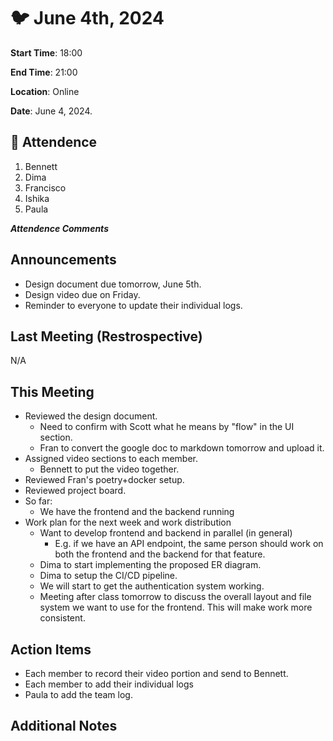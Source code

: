 # :bird: June 4th, 2024

**Start Time**: 18:00

**End Time**: 21:00

**Location**: Online

**Date**: June 4, 2024.

## 👋 Attendence

1. Bennett
2. Dima
3. Francisco
4. Ishika
5. Paula

***Attendence Comments***

## Announcements

- Design document due tomorrow, June 5th.
- Design video due on Friday.
- Reminder to everyone to update their individual logs.

## Last Meeting (Restrospective)

N/A

## This Meeting  

- Reviewed the design document.
  - Need to confirm with Scott what he means by "flow" in the UI section.
  - Fran to convert the google doc to markdown tomorrow and upload it.
- Assigned video sections to each member.
  - Bennett to put the video together.
- Reviewed Fran's poetry+docker setup.
- Reviewed project board.
- So far:
  - We have the frontend and the backend running
- Work plan for the next week and work distribution
  - Want to develop frontend and backend in parallel (in general)
    - E.g. if we have an API endpoint, the same person should work on both the frontend and the backend for that feature.
  - Dima to start implementing the proposed ER diagram.
  - Dima to setup the CI/CD pipeline.
  - We will start to get the authentication system working.
  - Meeting after class tomorrow to discuss the overall layout and file system we want to use for the frontend. This will make work more consistent.

## Action Items

- Each member to record their video portion and send to Bennett.
- Each member to add their individual logs
- Paula to add the team log.

## Additional Notes
